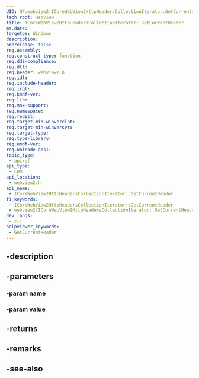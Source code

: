 ```yaml
---
UID: NF:webview2.ICoreWebView2HttpHeadersCollectionIterator.GetCurrentHeader
tech.root: webview
title: ICoreWebView2HttpHeadersCollectionIterator::GetCurrentHeader
ms.date: 
targetos: Windows
description: 
prerelease: false
req.assembly: 
req.construct-type: function
req.ddi-compliance: 
req.dll: 
req.header: webview2.h
req.idl: 
req.include-header: 
req.irql: 
req.kmdf-ver: 
req.lib: 
req.max-support: 
req.namespace: 
req.redist: 
req.target-min-winverclnt: 
req.target-min-winversvr: 
req.target-type: 
req.type-library: 
req.umdf-ver: 
req.unicode-ansi: 
topic_type:
 - apiref
api_type:
 - COM
api_location:
 - webview2.h
api_name:
 - ICoreWebView2HttpHeadersCollectionIterator::GetCurrentHeader
f1_keywords:
 - ICoreWebView2HttpHeadersCollectionIterator::GetCurrentHeader
 - webview2/ICoreWebView2HttpHeadersCollectionIterator::GetCurrentHeader
dev_langs:
 - c++
helpviewer_keywords:
 - GetCurrentHeader
---
```


## -description

## -parameters

### -param name

### -param value

## -returns

## -remarks

## -see-also

